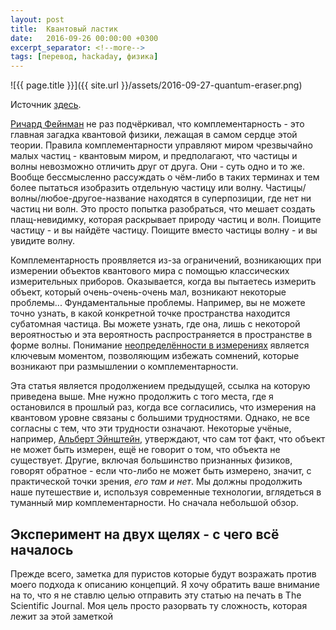 ```yaml
---
layout: post
title:  Квантовый ластик
date:   2016-09-26 00:00:00 +0300
excerpt_separator: <!--more-->
tags: [перевод, hackaday, физика]
---
```


<div class="text-center" markdown="1">
![{{ page.title }}]({{ site.url }}/assets/2016-09-27-quantum-eraser.png)
</div>

Источник [здесь](http://hackaday.com/2016/09/07/the-quantum-eraser/).

[Ричард Фейнман](https://ru.wikipedia.org/wiki/%D0%A4%D0%B5%D0%B9%D0%BD%D0%BC%D0%B0%D0%BD,_%D0%A0%D0%B8%D1%87%D0%B0%D1%80%D0%B4_%D0%A4%D0%B8%D0%BB%D0%BB%D0%B8%D0%BF%D1%81) не раз подчёркивал, что комплементарность - это главная загадка квантовой физики, лежащая в самом сердце этой теории. Правила комплементарности управляют миром чрезвычайно малых частиц - квантовым миром, и предполагают, что частицы и волны невозможно отличить друг от друга. Они - суть одно и то же. Вообще бессмысленно рассуждать о чём-либо в таких терминах и тем более пытаться изобразить отдельную частицу или волну. Частицы/волны/любое-другое-название находятся в суперпозиции, где нет ни частиц ни волн. Это просто попытка разобраться, что мешает создать плащ-невидимку, которая раскрывает природу частиц и волн. Поищите частицу - и вы найдёте частицу. Поищите вместо частицы волну - и вы увидите волну.

<!--more-->

Комплементарность проявляется из-за ограничений, возникающих при измерении объектов квантового мира с помощью классических измерительных приборов. Оказывается, когда вы пытаетесь измерить объект, который очень-очень-очень мал, возникают некоторые проблемы... Фундаментальные проблемы. Например, вы не можете точно узнать, в какой конкретной точке пространства находится субатомная частица. Вы можете узнать, где она, лишь с некоторой вероятностью и эта вероятность распространяется в пространстве в форме волны. Понимание [неопределённости в измерениях](http://hackaday.com/2016/07/18/uncertainty-the-key-to-quantum-wierdness/) является ключевым моментом, позволяющим избежать сомнений, которые возникают при размышлении о комплементарности.

Эта статья является продолжением предыдущей, ссылка на которую приведена выше. Мне нужно продолжить с того места, где я остановился в прошлый раз, когда все согласились, что измерения на квантовом уровне связаны с большими трудностями. Однако, не все согласны с тем, что эти трудности означают. Некоторые учёные, например, [Альберт Эйнштейн](https://ru.wikipedia.org/wiki/%D0%AD%D0%B9%D0%BD%D1%88%D1%82%D0%B5%D0%B9%D0%BD,_%D0%90%D0%BB%D1%8C%D0%B1%D0%B5%D1%80%D1%82), утверждают, что сам тот факт, что объект не может быть измерен, ещё не говорит о том, что объекта не существует. Другие, включая большинство признанных физиков, говорят обратное - если что-либо не может быть измерено, значит, с практической точки зрения, *его там и нет*. Мы должны продолжить наше путешествие и, используя современные технологии, вглядеться в туманный мир комплементарности. Но сначала небольшой обзор.

## Эксперимент на двух щелях - с чего всё началось

Прежде всего, заметка для пуристов которые будут возражать против моего подхода к описанию концепций. Я хочу обратить ваше внимание на то, что я не ставлю целью отправить эту статью на печать в The Scientific Journal. Моя цель просто разорвать ту сложность, которая лежит за этой заметкой
